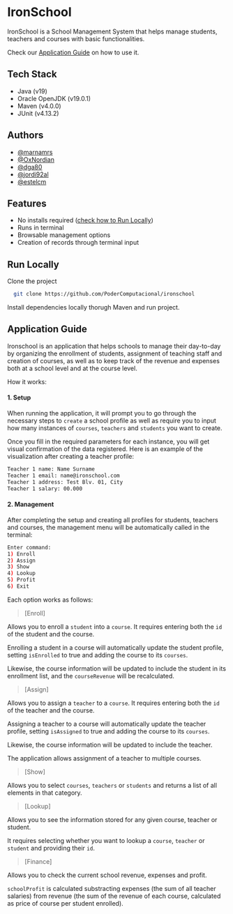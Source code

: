 # IronSchool

IronSchool is a School Management System that helps manage students, teachers and courses with basic functionalities.

Check our [Application Guide](#Application-Guide) on how to use it.




## Tech Stack
- Java (v19)
- Oracle OpenJDK (v19.0.1)
- Maven (v4.0.0)
- JUnit (v4.13.2)


## Authors

- [@marnamrs](https://github.com/marnamrs)
- [@OxNordian](https://github.com/0xNordian)
- [@dga80](https://github.com/dga80)
- [@jordi92al](https://github.com/@jordi92al)
- [@estelcm](https://github.com/estelcm)



## Features

- No installs required ([check how to Run Locally](#run-locally))
- Runs in terminal
- Browsable management options
- Creation of records through terminal input




## Run Locally

Clone the project

```bash
  git clone https://github.com/PoderComputacional/ironschool
```

Install dependencies locally thorugh Maven and run project.



## Application Guide
Ironschool is an application that helps schools to manage their day-to-day by organizing the enrollment of students, assignment of teaching staff and creation of courses, as well as to keep track of the revenue and expenses both at a school level and at the course level. 

How it works:

#### 1. Setup

When running the application, it will prompt you to go through the necessary steps to `create` a school profile as well as require you to input how many instances of `courses`, `teachers` and `students` you want to create.

Once you fill in the required parameters for each instance, you will get visual confirmation of the data registered. Here is an example of the visualization after creating a teacher profile:

```bash
Teacher 1 name: Name Surname
Teacher 1 email: name@ironschool.com
Teacher 1 address: Test Blv. 01, City
Teacher 1 salary: 00.000
```

#### 2. Management

After completing the setup and creating all profiles for students, teachers and courses, the management menu will be automatically called in the terminal:

```bash
Enter command:
1) Enroll
2) Assign
3) Show
4) Lookup
5) Profit
6) Exit

```
Each option works as follows:

> [Enroll]

Allows you to enroll a `student` into a `course`. It requires entering both the `id` of the student and the course.

Enrolling a student in a course will automatically update the student profile, setting `isEnrolled` to true and adding the course to its `courses`.

Likewise, the course information will be updated to include the student in its enrollment list, and the `courseRevenue` will be recalculated.

> [Assign]

Allows you to assign a `teacher` to a `course`. It requires entering both the `id` of the teacher and the course.

Assigning a teacher to a course will automatically update the teacher profile, setting `isAssigned` to true and adding the course to its `courses`.

Likewise, the course information will be updated to include the teacher.

The application allows assignment of a teacher to multiple courses.

> [Show]

Allows you to select `courses`, `teachers` or `students` and returns a list of all elements in that category. 

> [Lookup]

Allows you to see the information stored for any given course, teacher or student.

It requires selecting whether you want to lookup a `course`, `teacher` or `student` and providing their `id`. 


> [Finance]

Allows you to check the current school revenue, expenses and profit.

`schoolProfit` is calculated substracting expenses (the sum of all teacher salaries) from revenue (the sum of the revenue of each course, calculated as price of course per student enrolled).

